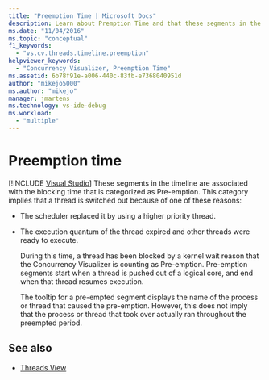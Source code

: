 ```yaml
---
title: "Preemption Time | Microsoft Docs"
description: Learn about Premption Time and that these segments in the timeline are associated with the blocking time that is categorized as Pre-emption.
ms.date: "11/04/2016"
ms.topic: "conceptual"
f1_keywords:
  - "vs.cv.threads.timeline.preemption"
helpviewer_keywords:
  - "Concurrency Visualizer, Preemption Time"
ms.assetid: 6b78f91e-a006-440c-83fb-e7368040951d
author: "mikejo5000"
ms.author: "mikejo"
manager: jmartens
ms.technology: vs-ide-debug
ms.workload:
  - "multiple"
---
```

# Preemption time

 [!INCLUDE [Visual Studio](~/includes/applies-to-version/vs-windows-only.md)]
These segments in the timeline are associated with the blocking time that is categorized as Pre-emption. This category implies that a thread is switched out because of one of these reasons:

- The scheduler replaced it by using a higher priority thread.

- The execution quantum of the thread expired and other threads were ready to execute.

  During this time, a thread has been blocked by a kernel wait reason that the Concurrency Visualizer is counting as Pre-emption. Pre-emption segments start when a thread is pushed out of a logical core, and end when that thread resumes execution.

  The tooltip for a pre-empted segment displays the name of the process or thread that caused the pre-emption. However, this does not imply that the process or thread that took over actually ran throughout the preempted period.

## See also
- [Threads View](../profiling/threads-view-parallel-performance.md)